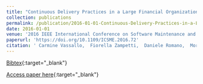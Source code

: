 ```yaml
---
title: "Continuous Delivery Practices in a Large Financial Organization"
collection: publications
permalink: /publication/2016-01-01-Continuous-Delivery-Practices-in-a-Large-Financial-Organization
date: 2016-01-01
venue: '2016 IEEE International Conference on Software Maintenance and Evolution, ICSME 2016, Raleigh, NC, USA, October 2-7, 2016'
paperurl: 'https://doi.org/10.1109/ICSME.2016.72'
citation: ' Carmine Vassallo,  Fiorella Zampetti,  Daniele Romano,  Moritz Beller,  Annibale Panichella,  Massimiliano Di Penta,  Andy Zaidman, &quot;Continuous Delivery Practices in a Large Financial Organization.&quot; 2016 IEEE International Conference on Software Maintenance and Evolution, ICSME 2016, Raleigh, NC, USA, October 2-7, 2016, 2016.'
---
```

[Bibtex](https://dblp.org/rec/bib/conf/icsm/VassalloZRBPPZ16){:target="_blank"}

[Access paper here](https://doi.org/10.1109/ICSME.2016.72){:target="_blank"}
